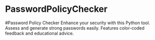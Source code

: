 # PasswordPolicyChecker
#Password Policy Checker  Enhance your security with this Python tool. Assess and generate strong passwords easily. Features color-coded feedback and educational advice.

